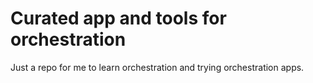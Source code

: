 # Curated app and tools for orchestration
Just a repo for me to learn orchestration and trying orchestration apps.